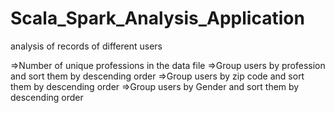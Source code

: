 # Scala_Spark_Analysis_Application
analysis of records of different users 

=>Number of unique professions in the data file
=>Group users by profession and sort them by descending order
=>Group users by zip code and sort them by descending order
=>Group users by Gender and sort them by descending order
